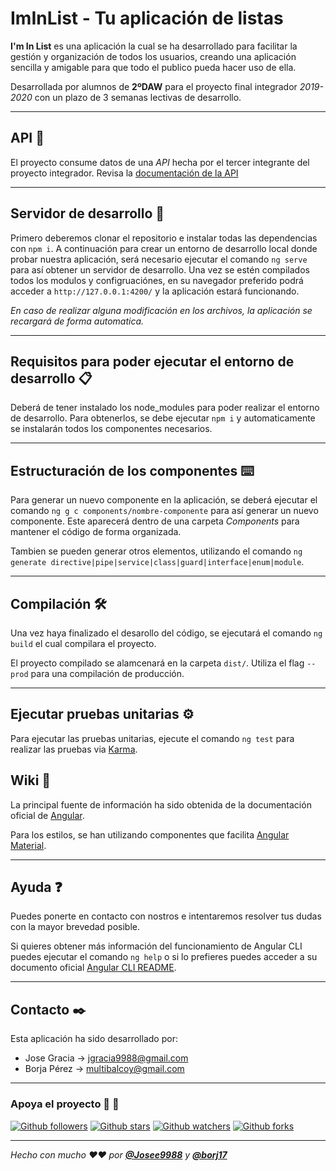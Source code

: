 # **ImInList** - Tu aplicación de listas

**I'm In List** es una aplicación la cual se ha desarrollado para facilitar la gestión y organización de todos los usuarios, creando una aplicación sencilla y amigable para que todo el publico pueda hacer uso de ella.

Desarrollada por alumnos de **2ºDAW** para el proyecto final integrador *2019-2020* con un plazo de 3 semanas lectivas de desarrollo.

---

## **API** 🔩

El proyecto consume datos de una *API* hecha por el tercer integrante del proyecto integrador. Revisa la [documentación de la API](https://github.com/Josee9988/Im-In-List-backend)

---

## **Servidor de desarrollo** 🚀

Primero deberemos clonar el repositorio e instalar todas las dependencias con `npm i`. A continuación para crear un entorno de desarrollo local donde probar nuestra aplicación, será necesario ejecutar el comando `ng serve` para así obtener un servidor de desarrollo. Una vez se estén compilados todos los modulos y configruaciónes, en su navegador preferido podrá acceder a `http://127.0.0.1:4200/` y la aplicación estará funcionando.

*En caso de realizar alguna modificación en los archivos, la aplicación se recargará de forma automatica.*

---

## **Requisitos para poder ejecutar el entorno de desarrollo** 📋

Deberá de tener instalado los node_modules para poder realizar el entorno de desarrollo. Para obtenerlos, se debe ejecutar `npm i` y automaticamente se instalarán todos los componentes necesarios.

---

## **Estructuración de los componentes** ⌨️

Para generar un nuevo componente en la aplicación, se deberá ejecutar el comando `ng g c components/nombre-componente` para así generar un nuevo componente. Este aparecerá dentro de una carpeta *Components* para mantener el código de forma organizada.

Tambien se pueden generar otros elementos, utilizando el comando `ng generate directive|pipe|service|class|guard|interface|enum|module`.

---

## **Compilación** 🛠️

Una vez haya finalizado el desarollo del código, se ejecutará el comando `ng build` el cual compilara el proyecto.

El proyecto compilado se alamcenará en la carpeta `dist/`. Utiliza el flag `--prod` para una compilación de producción.

---

## **Ejecutar pruebas unitarias** ⚙️

Para ejecutar las pruebas unitarias, ejecute el comando `ng test` para realizar las pruebas via [Karma](https://karma-runner.github.io).

## **Wiki** 📖

La principal fuente de información ha sido obtenida de la documentación oficial de [Angular](https://angular.io/docs).

Para los estilos, se han utilizando componentes que facilita [Angular Material](https://material.angular.io/components/categories).

---

## **Ayuda** ❓

Puedes ponerte en contacto con nostros e intentaremos resolver tus dudas con la mayor brevedad posible.

Si quieres obtener más información del funcionamiento de Angular CLI puedes ejecutar el comando `ng help` o si lo prefieres puedes acceder a su documento oficial [Angular CLI README](https://github.com/angular/angular-cli/blob/master/README.md).

---

## **Contacto** ✒️

Esta aplicación ha sido desarrollado por:

- Jose Gracia → <jgracia9988@gmail.com>
- Borja Pérez → <multibalcoy@gmail.com>

---

### **Apoya el proyecto** 🥰 🎉

[![Github followers](https://img.shields.io/github/followers/Josee9988.svg?style=social)](Followers)
[![Github stars](https://img.shields.io/github/stars/Josee9988/Im-In-List-FrontEnd.svg?style=social)](Stargazers)
[![Github watchers](https://img.shields.io/github/watchers/Josee9988/Im-In-List-FrontEnd.svg?style=social)](Watchers)
[![Github forks](https://img.shields.io/github/forks/Josee9988/Im-In-List-FrontEnd.svg?style=social)](Forks)

---

*Hecho con mucho ❤️❤️ por **[@Josee9988](https://github.com/Josee9988)** y **[@borj17](https://github.com/borj17)***
